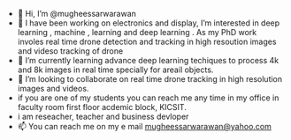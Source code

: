 - 👋 Hi, I’m @mugheessarwarawan
- 👀 I have been working on electronics and display, I’m interested  in deep learning , machine , learning and deep learning . As my PhD work involes real time drone detection and tracking in high resoution images and videso tracking of drone
- 🌱 I’m currently learning advance deep learning techiques to process 4k and 8k images in real time specially for areail objects.
- 💞️ I’m looking to collaborate on real time drone tracking in high resolution images and videos.
- if you are one of my students you can reach me any time in my office in faculty room first floor acdemic block, KICSIT.
- i am reseacher, teacher and business devloper 
- 📫 You can reach me on my e mail mugheessarwarawan@yahoo.com

<!---
mugheessarwarawan/mugheessarwarawan is a ✨ special ✨ repository because its `README.md` (this file) appears on your GitHub profile.
You can click the Preview link to take a look at your changes.
--->
